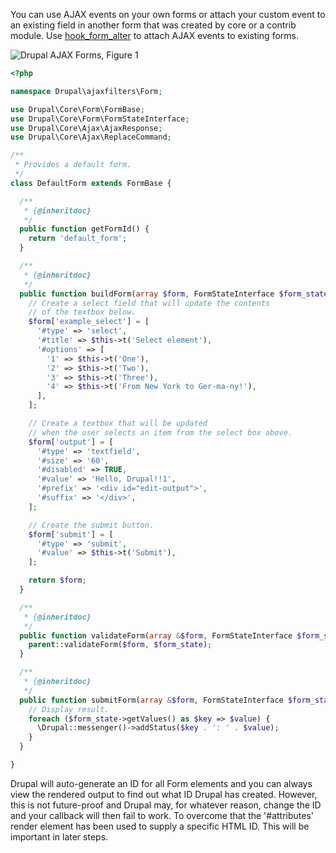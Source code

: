 You can use AJAX events on your own forms or attach your custom event to an existing field in another form that was created by core or a contrib module. Use [hook\_form\_alter](https://api.drupal.org/api/drupal/core%21lib%21Drupal%21Core%21Form%21form.api.php/function/hook%5Fform%5Falter/8.7.x) to attach AJAX events to existing forms.

![Drupal AJAX Forms, Figure 1](https://www.drupal.org/files/drupal_ajaxforms1.png)

```php
<?php

namespace Drupal\ajaxfilters\Form;

use Drupal\Core\Form\FormBase;
use Drupal\Core\Form\FormStateInterface;
use Drupal\Core\Ajax\AjaxResponse;
use Drupal\Core\Ajax\ReplaceCommand;

/**
 * Provides a default form.
 */
class DefaultForm extends FormBase {

  /**
   * {@inheritdoc}
   */
  public function getFormId() {
    return 'default_form';
  }

  /**
   * {@inheritdoc}
   */
  public function buildForm(array $form, FormStateInterface $form_state) {
    // Create a select field that will update the contents
    // of the textbox below.
    $form['example_select'] = [
      '#type' => 'select',
      '#title' => $this->t('Select element'),
      '#options' => [
        '1' => $this->t('One'),
        '2' => $this->t('Two'),
        '3' => $this->t('Three'),
        '4' => $this->t('From New York to Ger-ma-ny!'),
      ],
    ];

    // Create a textbox that will be updated
    // when the user selects an item from the select box above.
    $form['output'] = [
      '#type' => 'textfield',
      '#size' => '60',
      '#disabled' => TRUE,
      '#value' => 'Hello, Drupal!!1',      
      '#prefix' => '<div id="edit-output">',
      '#suffix' => '</div>',
    ];

    // Create the submit button.
    $form['submit'] = [
      '#type' => 'submit',
      '#value' => $this->t('Submit'),
    ];

    return $form;
  }

  /**
   * {@inheritdoc}
   */
  public function validateForm(array &$form, FormStateInterface $form_state) {
    parent::validateForm($form, $form_state);
  }

  /**
   * {@inheritdoc}
   */
  public function submitForm(array &$form, FormStateInterface $form_state) {
    // Display result.
    foreach ($form_state->getValues() as $key => $value) {
      \Drupal::messenger()->addStatus($key . ': ' . $value);
    }
  }

}

```

Drupal will auto-generate an ID for all Form elements and you can always view the rendered output to find out what ID Drupal has created. However, this is not future-proof and Drupal may, for whatever reason, change the ID and your callback will then fail to work. To overcome that the '#attributes' render element has been used to supply a specific HTML ID. This will be important in later steps.